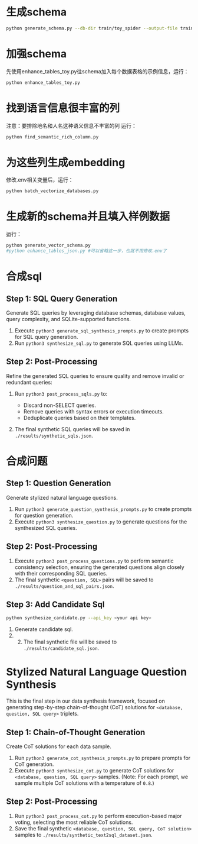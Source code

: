 # 生成schema
```bash
python generate_schema.py --db-dir train/toy_spider --output-file train/table.json
```

# 加强schema
先使用enhance_tables_toy.py往schema加入每个数据表格的示例信息，运行：
```bash
python enhance_tables_toy.py
```

# 找到语言信息很丰富的列
注意：要排除地名和人名这种语义信息不丰富的列
运行：
```bash
python find_semantic_rich_column.py
```

# 为这些列生成embedding
修改.env相关变量后，运行：
```bash
python batch_vectorize_databases.py
```

# 生成新的schema并且填入样例数据
运行：
```bash
python generate_vector_schema.py
#python enhance_tables_json.py #可以省略这一步，也就不用修改.env了
```

# 合成sql
## Step 1: SQL Query Generation

Generate SQL queries by leveraging database schemas, database values, query complexity, and SQLite-supported functions.

1. Execute `python3 generate_sql_synthesis_prompts.py` to create prompts for SQL query generation.
2. Run `python3 synthesize_sql.py` to generate SQL queries using LLMs. 

## Step 2: Post-Processing

Refine the generated SQL queries to ensure quality and remove invalid or redundant queries:

1. Run `python3 post_process_sqls.py` to:
   - Discard non-SELECT queries.
   - Remove queries with syntax errors or execution timeouts.
   - Deduplicate queries based on their templates.

2. The final synthetic SQL queries will be saved in `./results/synthetic_sqls.json`.

# 合成问题
## Step 1: Question Generation
Generate stylized natural language questions.
1. Run `python3 generate_question_synthesis_prompts.py` to create prompts for question generation.
2. Execute `python3 synthesize_question.py` to generate questions for the synthesized SQL queries. 

## Step 2: Post-Processing
1. Execute `python3 post_process_questions.py` to perform semantic consistency selection, ensuring the generated questions align closely with their corresponding SQL queries.
2. The final synthetic `<question, SQL>` pairs will be saved to `./results/question_and_sql_pairs.json`.

## Step 3: Add Candidate Sql
```bash
python synthesize_candidate.py --api_key <your api key>
```
1. Generate candidate sql.
2. 2. The final synthetic file will be saved to `./results/candidate_sql.json`.


# Stylized Natural Language Question Synthesis
This is the final step in our data synthesis framework, focused on generating step-by-step chain-of-thought (CoT) solutions for `<database, question, SQL query>` triplets.
## Step 1: Chain-of-Thought Generation
Create CoT solutions for each data sample.
1. Run `python3 generate_cot_synthesis_prompts.py` to prepare prompts for CoT generation.
2. Execute `python3 synthesize_cot.py` to generate CoT solutions for `<database, question, SQL query>` samples. (Note: For each prompt, we sample multiple CoT solutions with a temperature of `0.8`.)
## Step 2: Post-Processing
1. Run `python3 post_process_cot.py` to perform execution-based major voting, selecting the most reliable CoT solutions.
2. Save the final synthetic `<database, question, SQL query, CoT solution>` samples to `./results/synthetic_text2sql_dataset.json`.
